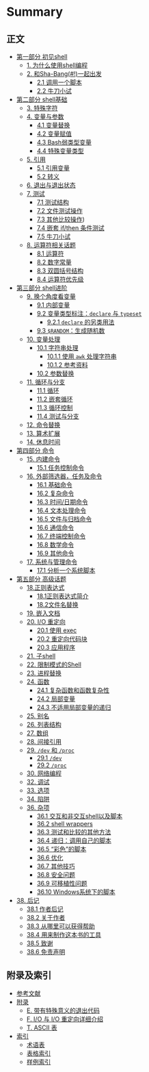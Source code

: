# Summary

## 正文

* [第一部分 初见shell](source/part1/part1.md)
    * [1. 为什么使用shell编程](source/part1/01_shell_programming.md)
    * [2. 和Sha-Bang(#!)一起出发](source/part1/02_starting_off_with_a_sha_bang.md)
        * [2.1 调用一个脚本](source/part1/02_1_invoking_the_script.md)
        * [2.2 牛刀小试](source/part1/02_2_preliminary_exercises.md)
* [第二部分 shell基础](source/part2/part2.md)
    * [3. 特殊字符](source/part2/03_special_characters.md)
    * [4. 变量与参数](source/part2/04_introduction_to_variables_and_parameters.md)
        * [4.1 变量替换](source/part2/04_1_variable_substitution.md)
        * [4.2 变量赋值](source/part2/04_2_variable_assignment.md)
        * [4.3 Bash弱类型变量](source/part2/04_3_bash_variables_are_untyped.md)
        * [4.4 特殊变量类型](source/part2/04_4_special_variable_types.md)
    * [5. 引用](source/part2/05_quoting.md)
        * [5.1 引用变量](source/part2/05_1_quoting_variables.md)
        * [5.2 转义](source/part2/05_2_escaping.md)
    * [6. 退出与退出状态](source/part2/06_exit_and_exit_status.md)
    * [7. 测试](source/part2/07_tests.md)
        * [7.1 测试结构](source/part2/07_1_test_constructs.md)
        * [7.2 文件测试操作](source/part2/07_2_file_test_operators.md)
        * [7.3 其他比较操作](source/part2/07_3_other_comparison_operators.md))
        * [7.4 嵌套 if/then 条件测试](source/part2/07_4_nested_if_then_condition_tests.md)
        * [7.5 牛刀小试](source/part2/07_5_testing_your_knowledge_of_tests.md)
    * [8. 运算符相关话题](source/part2/08_operations_and_related_topics.md)
        * [8.1 运算符](source/part2/08_1_operators.md)
        * [8.2 数字常量](source/part2/08_2_numerical_constants.md)
        * [8.3 双圆括号结构](source/part2/08_3_the_double_parentheses_construct.md)
        * [8.4 运算符优先级](source/part2/08_4_operator_precedence.md)
* [第三部分 shell进阶](source/part3/part3.md)
    * [9. 换个角度看变量](source/part3/09_another_look_at_variables.md)
        * [9.1 内部变量](source/part3/09_1_internal_variables.md)
        * [9.2 变量类型标注：`declare` 与 `typeset`](source/part3/09_2_typing_variables_declare_or_typeset.md)
            * [9.2.1 `declare` 的另类用法](source/part3/09_2_1_another_use_for_declare.md)
        * [9.3 `$RANDOM`：生成随机数](source/part3/09_3_random_generate_random_integer.md)
    * [10. 变量处理](source/part3/10_manipulating_variables.md)
        * [10.1 字符串处理](source/part3/10_1_manipulating_strings.md)
            * [10.1.1 使用 `awk` 处理字符串](source/part3/10_1_1_manipulating_strings_using_awk.md)
            * [10.1.2 参考资料](source/part3/10_1_2_further_reference.md)
        * [10.2 参数替换](source/part3/10_2_parameter_substitution.md)
    * [11. 循环与分支](source/part3/11_loops_and_branches.md)
        * [11.1 循环](source/part3/11_1_loops.md)
        * [11.2 嵌套循环](source/part3/11_2_nested_loops.md)
        * [11.3 循环控制](source/part3/11_3_loop_control.md)
        * [11.4 测试与分支](source/part3/11_4_testing_and_branching.md)
    * [12. 命令替换](source/part3/12_command_substitution.md)
    * [13. 算术扩展](source/part3/13_arithmetic_expansion.md)
    * [14. 休息时间](source/part3/14_recess_time.md)
* [第四部分 命令](source/part4/part4.md)
    * [15. 内建命令](source/part4/15_internal_commands_and_builtins.md)
        * [15.1 任务控制命令](source/part4/15_1_job_control_commands.md)
    * [16. 外部筛选器，任务及命令](source\part4\16_external_filters_programs_and_commands.md)
        * [16.1 基础命令](source\part4\16_1_basic_commands.md)
        * [16.2 复杂命令](source\part4\16_2_complex_commands.md)
        * [16.3 时间/日期命令](source\part4\16_3_time_date_commands.md)
        * [16.4 文本处理命令](source\part4\16_4_text_processing_commands.md)
        * [16.5 文件与归档命令]()
        * [16.6 通信命令]()
        * [16.7 终端控制命令]()
        * [16.8 数学命令]()
        * [16.9 其他命令]()
    * [17. 系统与管理命令]()
        * [17.1 分析一个系统脚本]()
* [第五部分 高级话题](source/part5/part5.md)
    * [18.正则表达式](source/part5/18_regular_expressions.md)
        * [18.1正则表达式简介](source/part5/18_1_a_brief_introduction_to_regular_expressions.md)
        * [18.2文件名替换](source/part5/18_2_globbing.md)
    * [19. 嵌入文档](source/part5/19_here_documents.md)
    * [20. I/O 重定向](source/part5/20_io_redirection.md)
        * [20.1 使用 exec](source/part5/20_1_use_exec.md)
        * [20.2 重定向代码块](source/part5/20_2_redirecting_code_blocks.md)
        * [20.3 应用程序](source/part5/20_3_applications.md)
    * [21. 子shell](source/part5/21_subshells.md)
    * [22. 限制模式的Shell](source/part5/22_Restricted_Shells.md)
    * [23. 进程替换](source/part5/23_Process_Substitution.md)
    * [24. 函数](source/part5/24_functions.md)
        * [24.1 复杂函数和函数复杂性](source/part5/24_1_complex_functions_and_function_complexities.md)
        * [24.2 局部变量](source/part5/24_2_local_variables.md)
        * [24.3 不适用局部变量的递归](source/part5/24_3_recursion_without_local_variables.md)
    * [25. 别名](source/part5/25_aliases.md)
    * [26. 列表结构](source/part5/26_List_Constructs.md)
    * [27. 数组](source/part5/27_arrays.md)
    * [28. 间接引用](source/part5/28_ivr.md)
    * [29. `/dev` 和 `/proc`](source/part5/29_devproc.md)
        * [29.1 `/dev`](source/part5/29_1_devref1.md)
        * [29.2 `/proc`](source/part5/29_2_procref1.md)
    * [30. 网络编程](source/part5/30_network_programming.md)
    * [32. 调试](source/part5/32_Debugging.md)
    * [33. 选项](source/part5/33_options.md)
    * [34. 陷阱](source/part5/34_Gotchsa.md)
    * [36. 杂项](source/part5/36_miscellany.md)
        * [36.1 交互和非交互shell以及脚本](source/part5/36_1_interactive_and_non-interactive_shells_and_scripts.md)
        * [36.2 shell wrappers](source/part5/36_2_shell_wrappers.md)
        * [36.3 测试和比较的其他方法](source/part5/36_3_tests_and_comparisons_alternatives.md)
        * [36.4 递归：调用自己的脚本](source/part5/36_4_recursion_a_script_calling_itself.md)
        * [36.5 “彩色”的脚本](source/part5/36_5_colorizing_scripts.md)
        * [36.6 优化](source/part5/36_6_optimizations.md)
        * [36.7 其他技巧](source/part5/36_7_assorted_tips.md)
        * [36.8 安全问题](source/part5/36_8_security_issues.md)
        * [36.9 可移植性问题](source/part5/36_9_portability_issues.md)
        * [36.10 Windows系统下的脚本](source/part5/36_10_shell_scripting_under_windows.md)
* [38. 后记](source/endnotes/38_endnotes.md)
    * [38.1 作者后记](source/endnotes/38_1_author_s_note.md)
    * [38.2 关于作者](source/endnotes/38_2_about_the_author.md)
    * [38.3 从哪里可以获得帮助](source/endnotes/38_3_where_to_go_for_help.md)
    * [38.4 用来制作这本书的工具](source/endnotes/38_4_tools_used_to_produce_this_book.md)
    * [38.5 致谢](source/endnotes/38_5_credits.md)
    * [38.6 免责声明](source/endnotes/38_6_disclaimer.md)

## 附录及索引

* [参考文献]()
* [附录]()
  * [E. 带有特殊意义的退出代码](source/appendix/E_special_exitcodes.md)
  * [F. I/O 与 I/O 重定向详细介绍](source/appendix/F_io_and_redirection.md)
  * [T. ASCII 表](source/appendix/T_ascii_table.md)
* [索引]()
  * [术语表]()
  * [表格索引]()
  * [样例索引]()
